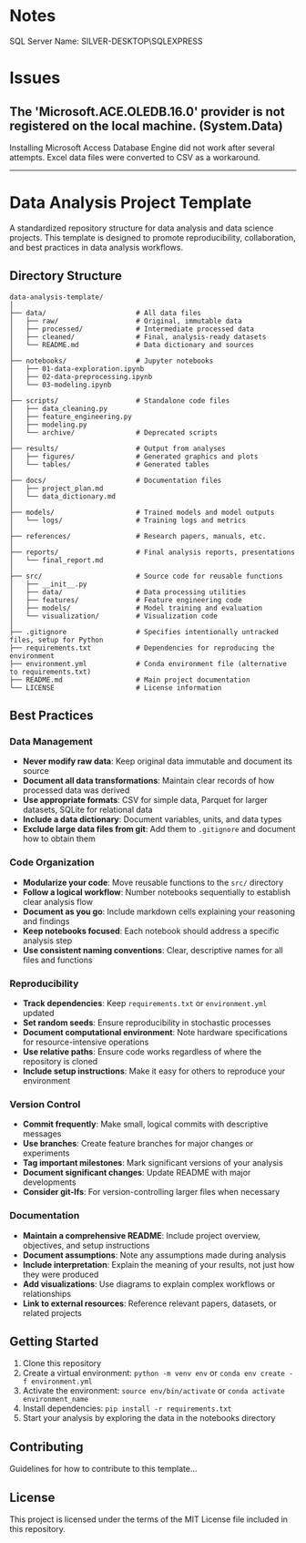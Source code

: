 # Notes

SQL Server Name: SILVER-DESKTOP\SQLEXPRESS

# Issues

## The 'Microsoft.ACE.OLEDB.16.0' provider is not registered on the local machine. (System.Data)

Installing Microsoft Access Database Engine did not work after several attempts. Excel data files were converted to CSV as a workaround.

---

# Data Analysis Project Template

A standardized repository structure for data analysis and data science projects. This template is designed to promote reproducibility, collaboration, and best practices in data analysis workflows.

## Directory Structure

```
data-analysis-template/
│
├── data/                      # All data files
│   ├── raw/                   # Original, immutable data
│   ├── processed/             # Intermediate processed data
│   ├── cleaned/               # Final, analysis-ready datasets
│   └── README.md              # Data dictionary and sources
│
├── notebooks/                 # Jupyter notebooks
│   ├── 01-data-exploration.ipynb
│   ├── 02-data-preprocessing.ipynb
│   └── 03-modeling.ipynb
│
├── scripts/                   # Standalone code files
│   ├── data_cleaning.py
│   ├── feature_engineering.py
│   ├── modeling.py
│   └── archive/               # Deprecated scripts
│
├── results/                   # Output from analyses
│   ├── figures/               # Generated graphics and plots
│   └── tables/                # Generated tables
│
├── docs/                      # Documentation files
│   ├── project_plan.md
│   └── data_dictionary.md
│
├── models/                    # Trained models and model outputs
│   └── logs/                  # Training logs and metrics
│
├── references/                # Research papers, manuals, etc.
│
├── reports/                   # Final analysis reports, presentations
│   └── final_report.md
│
├── src/                       # Source code for reusable functions
│   ├── __init__.py
│   ├── data/                  # Data processing utilities
│   ├── features/              # Feature engineering code
│   ├── models/                # Model training and evaluation
│   └── visualization/         # Visualization code
│
├── .gitignore                 # Specifies intentionally untracked files, setup for Python
├── requirements.txt           # Dependencies for reproducing the environment
├── environment.yml            # Conda environment file (alternative to requirements.txt)
├── README.md                  # Main project documentation
└── LICENSE                    # License information
```

## Best Practices

### Data Management

- **Never modify raw data**: Keep original data immutable and document its source
- **Document all data transformations**: Maintain clear records of how processed data was derived
- **Use appropriate formats**: CSV for simple data, Parquet for larger datasets, SQLite for relational data
- **Include a data dictionary**: Document variables, units, and data types
- **Exclude large data files from git**: Add them to `.gitignore` and document how to obtain them

### Code Organization

- **Modularize your code**: Move reusable functions to the `src/` directory
- **Follow a logical workflow**: Number notebooks sequentially to establish clear analysis flow
- **Document as you go**: Include markdown cells explaining your reasoning and findings
- **Keep notebooks focused**: Each notebook should address a specific analysis step
- **Use consistent naming conventions**: Clear, descriptive names for all files and functions

### Reproducibility

- **Track dependencies**: Keep `requirements.txt` or `environment.yml` updated
- **Set random seeds**: Ensure reproducibility in stochastic processes
- **Document computational environment**: Note hardware specifications for resource-intensive operations
- **Use relative paths**: Ensure code works regardless of where the repository is cloned
- **Include setup instructions**: Make it easy for others to reproduce your environment

### Version Control

- **Commit frequently**: Make small, logical commits with descriptive messages
- **Use branches**: Create feature branches for major changes or experiments
- **Tag important milestones**: Mark significant versions of your analysis
- **Document significant changes**: Update README with major developments
- **Consider git-lfs**: For version-controlling larger files when necessary

### Documentation

- **Maintain a comprehensive README**: Include project overview, objectives, and setup instructions
- **Document assumptions**: Note any assumptions made during analysis
- **Include interpretation**: Explain the meaning of your results, not just how they were produced
- **Add visualizations**: Use diagrams to explain complex workflows or relationships
- **Link to external resources**: Reference relevant papers, datasets, or related projects

## Getting Started

1. Clone this repository
2. Create a virtual environment: `python -m venv env` or `conda env create -f environment.yml`
3. Activate the environment: `source env/bin/activate` or `conda activate environment_name`
4. Install dependencies: `pip install -r requirements.txt`
5. Start your analysis by exploring the data in the notebooks directory

## Contributing

Guidelines for how to contribute to this template...

## License

This project is licensed under the terms of the MIT License file included in this repository.
